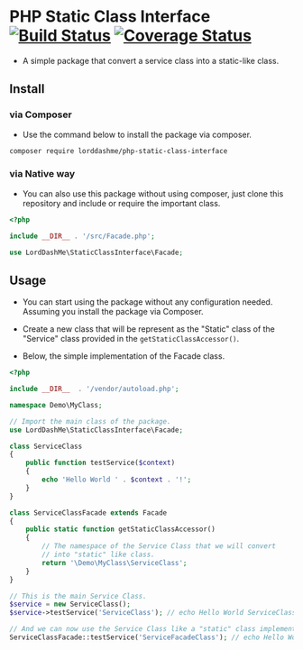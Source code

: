 # PHP Static Class Interface [![Build Status](https://travis-ci.org/LordDashMe/php-static-class-interface.svg?branch=master)](https://travis-ci.org/LordDashMe/php-static-class-interface) [![Coverage Status](https://coveralls.io/repos/github/LordDashMe/php-static-class-interface/badge.svg?branch=master)](https://coveralls.io/github/LordDashMe/php-static-class-interface?branch=master)

- A simple package that convert a service class into a static-like class.

## Install

### via Composer

- Use the command below to install the package via composer.

```txt
composer require lorddashme/php-static-class-interface
```

### via Native way

- You can also use this package without using composer, just clone this repository and include or require the important class.

```php
<?php

include __DIR__ . '/src/Facade.php';

use LordDashMe\StaticClassInterface\Facade;

```

## Usage

- You can start using the package without any configuration needed. Assuming you install the package via Composer.

- Create a new class that will be represent as the "Static" class of the "Service" class provided in the ```getStaticClassAccessor()```.

- Below, the simple implementation of the Facade class.

```php
<?php

include __DIR__  . '/vendor/autoload.php';

namespace Demo\MyClass;

// Import the main class of the package.
use LordDashMe\StaticClassInterface\Facade;

class ServiceClass
{
    public function testService($context)
    {
        echo 'Hello World ' . $context . '!';
    }
}

class ServiceClassFacade extends Facade
{
    public static function getStaticClassAccessor()
    {
        // The namespace of the Service Class that we will convert
        // into "static" like class.
        return '\Demo\MyClass\ServiceClass';
    }
}

// This is the main Service Class.
$service = new ServiceClass();
$service->testService('ServiceClass'); // echo Hello World ServiceClass!

// And we can now use the Service Class like a "static" class implementation.
ServiceClassFacade::testService('ServiceFacadeClass'); // echo Hello World ServiceFacadeClass!
```
